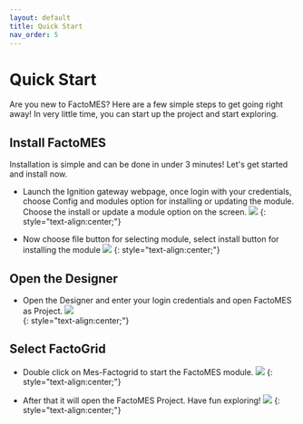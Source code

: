 ```yaml
---
layout: default
title: Quick Start
nav_order: 5
---
```

# Quick Start
Are you new to FactoMES? Here are a few simple steps to get going right away! In very little time, you can start up the project and start exploring. 

## Install FactoMES
Installation is simple and can be done in under 3 minutes! Let's get started and install now.

*	Launch the Ignition gateway webpage, once login with your credentials, choose Config and modules option for installing or updating the module. Choose the install or update a module option on the screen.
 ![](../../assets/images/quickstart/installation-1.png) 
 {: style="text-align:center;"}

*	Now choose file button for selecting module, select install button for installing the module
  ![](../../assets/images/quickstart/installation-2.png) 
  {: style="text-align:center;"}

## Open the Designer
* Open the Designer and enter your login credentials and open FactoMES as Project.
![](../../assets/images/quickstart/installation-3.png)  
{: style="text-align:center;"}

## Select FactoGrid
* Double click on Mes-Factogrid to start the FactoMES module.
 ![](../../assets/images/quickstart/installation-4.png) 
 {: style="text-align:center;"}

* After that it will open the FactoMES Project. Have fun exploring! 
![](../../assets/images/quickstart/installation-5.png) 
{: style="text-align:center;"}

